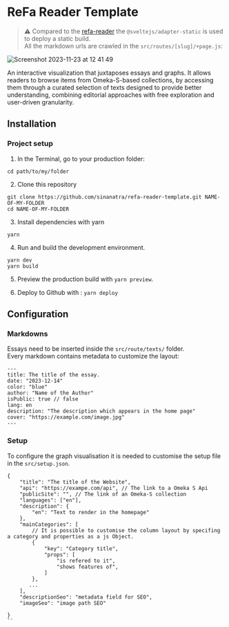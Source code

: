 # ReFa Reader Template

> ⚠️ Compared to the [refa-reader](https://github.com/uclab-potsdam/refa-reader) the `@sveltejs/adapter-static` is used to deploy a static build.    
> All the markdown urls are crawled in the `src/routes/[slug]/+page.js`:

![Screenshot 2023-11-23 at 12 41 49](https://github.com/uclab-potsdam/refa-reader-template/assets/20107875/2677533b-edee-42a7-b47b-0cf91a23dc50)


An interactive visualization that juxtaposes essays and graphs. 
It allows readers to browse items from Omeka-S-based collections, by accessing them through a curated selection of texts designed to provide better understanding, combining editorial approaches with free exploration and user-driven granularity.

## Installation
### Project setup

1. In the Terminal, go to your production folder:

```
cd path/to/my/folder
```

2. Clone this repository
```
git clone https://github.com/sinanatra/refa-reader-template.git NAME-OF-MY-FOLDER
cd NAME-OF-MY-FOLDER
```

3. Install dependencies with yarn
```
yarn
```

4. Run and build the development environment.
```
yarn dev
yarn build
```

5. Preview the production build with `yarn preview`. 

6. Deploy to Github with : `yarn deploy`

## Configuration

### Markdowns

Essays need to be inserted inside the `src/route/texts/` folder.<br>
Every markdown contains metadata to customize the layout:

```
---
title: The title of the essay.
date: "2023-12-14"
color: "blue"
author: "Name of the Author"
isPublic: true // false
lang: en
description: "The description which appears in the home page"
cover: "https://example.com/image.jpg"
---
```

### Setup
To configure the graph visualisation it is needed to customise the setup file in the `src/setup.json`. <br>


```
{
    "title": "The title of the Website",
    "api": "https://exampe.com/api", // The link to a Omeka S Api
    "publicSite": "", // The link of an Omeka-S collection 
    "languages": ["en"],
    "description": {
        "en": "Text to render in the homepage"
    }, 
    "mainCategories": [
        // It is possible to customise the column layout by specifing a category and properties as a js Object. 
        {
            "key": "Category title",
            "props": [
                "is refered to it",
                "shows features of",
            ]
        },
       ...
    ],
    "descriptionSeo": "metadata field for SEO",
    "imageSeo": "image path SEO"

}
``

